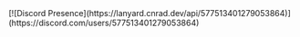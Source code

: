 <div class="center">
  [![Discord Presence](https://lanyard.cnrad.dev/api/577513401279053864)](https://discord.com/users/577513401279053864)
</div>
